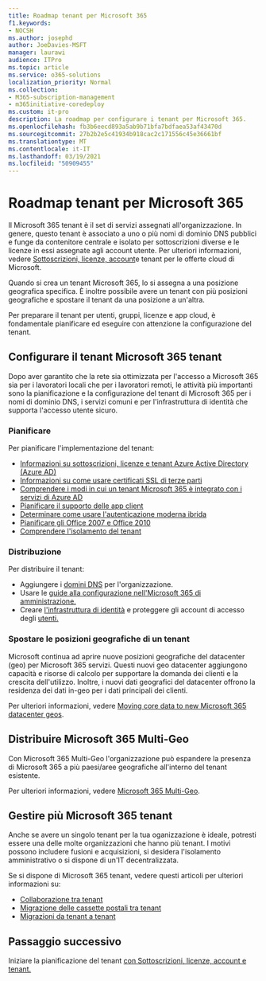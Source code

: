 ```yaml
---
title: Roadmap tenant per Microsoft 365
f1.keywords:
- NOCSH
ms.author: josephd
author: JoeDavies-MSFT
manager: laurawi
audience: ITPro
ms.topic: article
ms.service: o365-solutions
localization_priority: Normal
ms.collection:
- M365-subscription-management
- m365initiative-coredeploy
ms.custom: it-pro
description: La roadmap per configurare i tenant per Microsoft 365.
ms.openlocfilehash: fb3b6eecd893a5ab9b71bfa7bdfaea53af43470d
ms.sourcegitcommit: 27b2b2e5c41934b918cac2c171556c45e36661bf
ms.translationtype: MT
ms.contentlocale: it-IT
ms.lasthandoff: 03/19/2021
ms.locfileid: "50909455"
---
```

# <a name="tenant-roadmap-for-microsoft-365"></a>Roadmap tenant per Microsoft 365

Il Microsoft 365 tenant è il set di servizi assegnati all'organizzazione. In genere, questo tenant è associato a uno o più nomi di dominio DNS pubblici e funge da contenitore centrale e isolato per sottoscrizioni diverse e le licenze in essi assegnate agli account utente. Per ulteriori informazioni, vedere [Sottoscrizioni, licenze, account](subscriptions-licenses-accounts-and-tenants-for-microsoft-cloud-offerings.md)e tenant per le offerte cloud di Microsoft.

Quando si crea un tenant Microsoft 365, lo si assegna a una posizione geografica specifica. È inoltre possibile avere un tenant con più posizioni geografiche e spostare il tenant da una posizione a un'altra.

Per preparare il tenant per utenti, gruppi, licenze e app cloud, è fondamentale pianificare ed eseguire con attenzione la configurazione del tenant.

## <a name="set-up-your-microsoft-365-tenant"></a>Configurare il tenant Microsoft 365 tenant

Dopo aver garantito che la rete sia ottimizzata per l'accesso a Microsoft 365 sia per i lavoratori locali che per i lavoratori remoti, le attività più importanti sono la pianificazione e la configurazione del tenant di Microsoft 365 per i nomi di dominio DNS, i servizi comuni e per l'infrastruttura di identità che supporta l'accesso utente sicuro.

### <a name="plan"></a>Pianificare

Per pianificare l'implementazione del tenant:

- [Informazioni su sottoscrizioni, licenze e tenant Azure Active Directory (Azure AD)](subscriptions-licenses-accounts-and-tenants-for-microsoft-cloud-offerings.md)
- [Informazioni su come usare certificati SSL di terze parti](plan-for-third-party-ssl-certificates.md)
- [Comprendere i modi in cui un tenant Microsoft 365 è integrato con i servizi di Azure AD](integrated-apps-and-azure-ads.md)
- [Pianificare il supporto delle app client](microsoft-365-client-support-certificate-based-authentication.md)
- [Determinare come usare l'autenticazione moderna ibrida](hybrid-modern-auth-overview.md)
- [Pianificare gli Office 2007 e Office 2010](plan-upgrade-previous-versions-office.md)
- [Comprendere l'isolamento del tenant](microsoft-365-tenant-isolation-overview.md)

### <a name="deploy"></a>Distribuzione

Per distribuire il tenant: 

- Aggiungere i [domini DNS](../admin/setup/add-domain.md) per l'organizzazione.
- Usare le [guide alla configurazione nell'Microsoft 365 di amministrazione.](setup-guides-for-microsoft-365.md)
- Creare [l'infrastruttura di identità](identity-roadmap-microsoft-365.md) e proteggere gli account di accesso degli [utenti.](microsoft-365-secure-sign-in.md)

### <a name="move-a-tenants-geographic-locations"></a>Spostare le posizioni geografiche di un tenant

Microsoft continua ad aprire nuove posizioni geografiche del datacenter (geo) per Microsoft 365 servizi. Questi nuovi geo datacenter aggiungono capacità e risorse di calcolo per supportare la domanda dei clienti e la crescita dell'utilizzo. Inoltre, i nuovi dati geografici del datacenter offrono la residenza dei dati in-geo per i dati principali dei clienti.

Per ulteriori informazioni, vedere [Moving core data to new Microsoft 365 datacenter geos](moving-data-to-new-datacenter-geos.md).


## <a name="deploy-microsoft-365-multi-geo"></a>Distribuire Microsoft 365 Multi-Geo

Con Microsoft 365 Multi-Geo l'organizzazione può espandere la presenza di Microsoft 365 a più paesi/aree geografiche all'interno del tenant esistente.

Per ulteriori informazioni, vedere [Microsoft 365 Multi-Geo](microsoft-365-multi-geo.md).

## <a name="manage-multiple-microsoft-365-tenants"></a>Gestire più Microsoft 365 tenant 

Anche se avere un singolo tenant per la tua oganizzazione è ideale, potresti essere una delle molte organizzazioni che hanno più tenant. I motivi possono includere fusioni e acquisizioni, si desidera l'isolamento amministrativo o si dispone di un'IT decentralizzata.

Se si dispone di Microsoft 365 tenant, vedere questi articoli per ulteriori informazioni su:

- [Collaborazione tra tenant](microsoft-365-inter-tenant-collaboration.md)
- [Migrazione delle cassette postali tra tenant](cross-tenant-mailbox-migration.md)
- [Migrazioni da tenant a tenant](microsoft-365-tenant-to-tenant-migrations.md)

## <a name="next-step"></a>Passaggio successivo

Iniziare la pianificazione del tenant [con Sottoscrizioni, licenze, account e tenant.](subscriptions-licenses-accounts-and-tenants-for-microsoft-cloud-offerings.md)